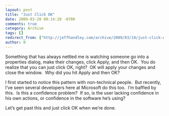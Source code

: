 ```yaml
---
layout: post
title: "Just Click OK"
date: 2009-03-20 00:14:28 -0700
comments: true
category: Archive
tags: []
redirect_from: ["http://jeffhandley.com/archive/2009/03/19/just-click-ok.aspx"].aspx
author: 0
---
```

<!-- more -->
<p>Something that has always nettled me is watching someone go into a properties dialog, make their changes, click Apply, and then OK.  You do realize that you can just click OK, right?  OK will apply your changes and close the window.  Why did you hit Apply and then OK?</p>  <p>I first started to notice this pattern with non-technical people.  But recently, I’ve seen several developers here at Microsoft do this too.  I’m baffled by this.  Is this a confidence problem?  If so, is the user lacking confidence in his own actions, or confidence in the software he’s using?</p>  <p>Let’s get past this and just click OK when we’re done.</p>

